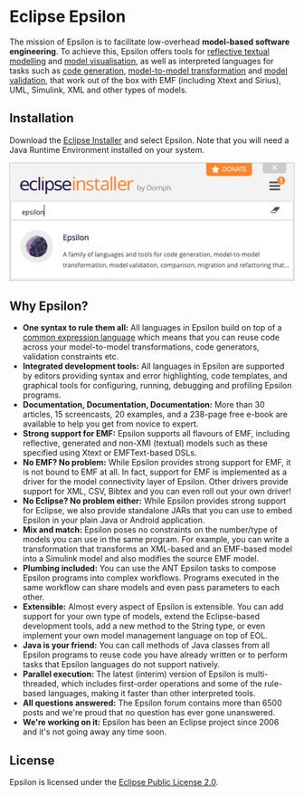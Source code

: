 # Eclipse Epsilon

The mission of Epsilon is to facilitate low-overhead **model-based software engineering**. To achieve this, Epsilon offers tools for [reflective textual modelling](doc/flexmi) and [model visualisation](doc/picto), as well as interpreted languages for tasks such as [code generation](doc/egl), [model-to-model transformation](doc/etl) and [model validation](doc/evl), that work out of the box with EMF (including Xtext and Sirius), UML, Simulink, XML and other types of models.

## Installation

Download the [Eclipse Installer](https://www.eclipse.org/downloads/packages/installer) and select Epsilon. Note that you will need a Java Runtime Environment installed on your system. 

![Epsilon in Eclipse Installer](assets/images/eclipse-installer.png)

## Why Epsilon?

- **One syntax to rule them all:** All languages in Epsilon build on top of a [common expression language](doc/eol) which means that you can reuse code across your model-to-model transformations, code generators, validation constraints etc.
- **Integrated development tools:**  All languages in Epsilon are supported by editors providing syntax and error highlighting, code templates, and graphical tools for configuring, running, debugging and profiling Epsilon programs. 
- **Documentation, Documentation, Documentation:** More than 30 articles, 15 screencasts, 20 examples, and a 238-page free e-book are available to help you get from novice to expert.
- **Strong support for EMF:** Epsilon supports all flavours of EMF, including reflective, generated and non-XMI (textual) models such as these specified using Xtext or EMFText-based DSLs.
- **No EMF? No problem:** While Epsilon provides strong support for EMF, it is not bound to EMF at all. In fact, support for EMF is implemented as a driver for the model connectivity layer of Epsilon. Other drivers provide support for XML, CSV, Bibtex and you can even roll out your own driver!
- **No Eclipse? No problem either:** While Epsilon provides strong support for Eclipse, we also provide standalone JARs that you can use to embed Epsilon in your plain Java or Android application.
- **Mix and match:** Epsilon poses no constraints on the number/type of models you can use in the same program. For example, you can write a transformation that transforms an XML-based and an EMF-based model into a Simulink model and also modifies the source EMF model.
- **Plumbing included:** You can use the ANT Epsilon tasks to compose Epsilon programs into complex workflows. Programs executed in the same workflow can share models and even pass parameters to each other.
- **Extensible:** Almost every aspect of Epsilon is extensible. You can add support for your own type of models, extend the Eclipse-based development tools, add a new method to the String type, or even implement your own model management language on top of EOL.
- **Java is your friend:** You can call methods of Java classes from all Epsilon programs to reuse code you have already written or to perform tasks that Epsilon languages do not support natively.
- **Parallel execution:** The latest (interim) version of Epsilon is multi-threaded, which includes first-order operations and some of the rule-based languages, making it faster than other interpreted tools.
- **All questions answered:** The Epsilon forum contains more than 6500 posts and we're proud that no question has ever gone unanswered.
- **We're working on it:** Epsilon has been an Eclipse project since 2006 and it's not going away any time soon.

## License

Epsilon is licensed under the [Eclipse Public License 2.0](https://www.eclipse.org/legal/epl-2.0/). 
